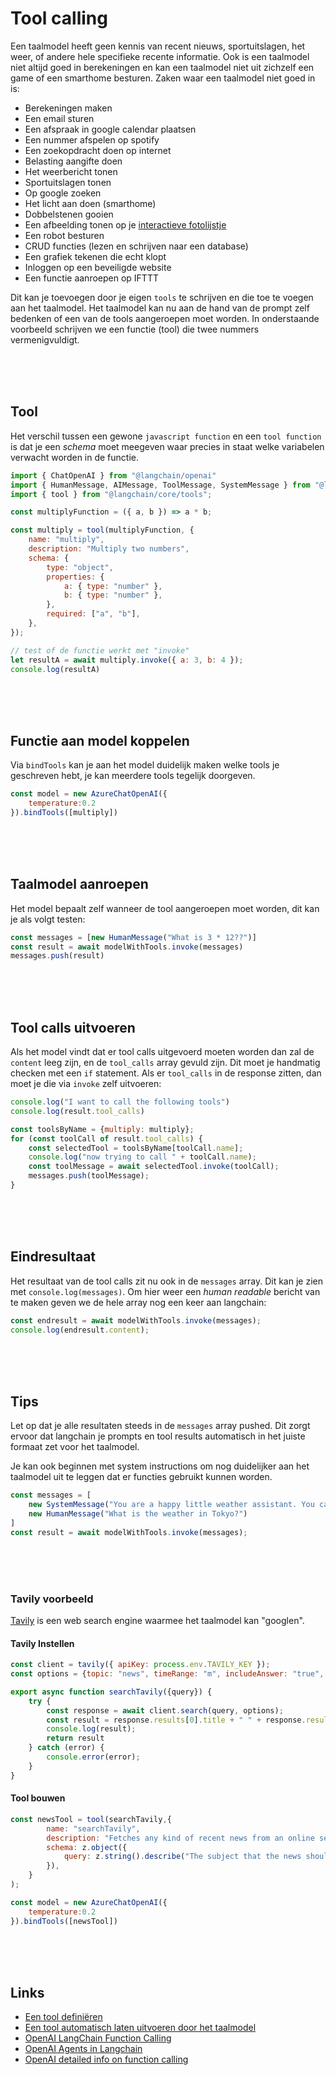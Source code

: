 # Tool calling

Een taalmodel heeft geen kennis van recent nieuws, sportuitslagen, het weer, of andere hele specifieke recente informatie. Ook is een taalmodel niet altijd goed in berekeningen en kan een taalmodel niet uit zichzelf een game of een smarthome besturen. Zaken waar een taalmodel niet goed in is:

- Berekeningen maken
- Een email sturen
- Een afspraak in google calendar plaatsen
- Een nummer afspelen op spotify
- Een zoekopdracht doen op internet
- Belasting aangifte doen
- Het weerbericht tonen
- Sportuitslagen tonen
- Op google zoeken
- Het licht aan doen (smarthome)
- Dobbelstenen gooien
- Een afbeelding tonen op je [interactieve fotolijstje](https://www.youtube.com/watch?v=L5PvQj1vfC4)
- Een robot besturen
- CRUD functies (lezen en schrijven naar een database)
- Een grafiek tekenen die echt klopt
- Inloggen op een beveiligde website
- Een functie aanroepen op IFTTT

Dit kan je toevoegen door je eigen `tools` te schrijven en die toe te voegen aan het taalmodel. Het taalmodel kan nu aan de hand van de prompt zelf bedenken of een van de tools aangeroepen moet worden. In onderstaande voorbeeld schrijven we een functie (tool) die twee nummers vermenigvuldigt. 

<br><br><br>

## Tool 

Het verschil tussen een gewone `javascript function` en een `tool function` is dat je een *schema* moet meegeven waar precies in staat welke variabelen verwacht worden in de functie. 

```js
import { ChatOpenAI } from "@langchain/openai"
import { HumanMessage, AIMessage, ToolMessage, SystemMessage } from "@langchain/core/messages";
import { tool } from "@langchain/core/tools";

const multiplyFunction = ({ a, b }) => a * b;

const multiply = tool(multiplyFunction, {
    name: "multiply",
    description: "Multiply two numbers",
    schema: {
        type: "object",
        properties: {
            a: { type: "number" },
            b: { type: "number" },
        },
        required: ["a", "b"],
    },
});

// test of de functie werkt met "invoke"
let resultA = await multiply.invoke({ a: 3, b: 4 });
console.log(resultA)
```
<br>
<br>
<br>

## Functie aan model koppelen

Via `bindTools` kan je aan het model duidelijk maken welke tools je geschreven hebt, je kan meerdere tools tegelijk doorgeven.

```js
const model = new AzureChatOpenAI({
    temperature:0.2
}).bindTools([multiply])
```
<br>
<br>
<br>

## Taalmodel aanroepen

Het model bepaalt zelf wanneer de tool aangeroepen moet worden, dit kan je als volgt testen:

```js
const messages = [new HumanMessage("What is 3 * 12??")]
const result = await modelWithTools.invoke(messages)
messages.push(result)
```
<br><br><br>

## Tool calls uitvoeren

Als het model vindt dat er tool calls uitgevoerd moeten worden dan zal de `content` leeg zijn, en de `tool_calls` array gevuld zijn. Dit moet je handmatig checken met een `if` statement. Als er `tool_calls` in de response zitten, dan moet je die via `invoke` zelf uitvoeren:

```js
console.log("I want to call the following tools")
console.log(result.tool_calls)

const toolsByName = {multiply: multiply};
for (const toolCall of result.tool_calls) {
    const selectedTool = toolsByName[toolCall.name];
    console.log("now trying to call " + toolCall.name);
    const toolMessage = await selectedTool.invoke(toolCall);
    messages.push(toolMessage);
}
```

<br><br><br>


## Eindresultaat

Het resultaat van de tool calls zit nu ook in de `messages` array. Dit kan je zien met `console.log(messages)`. Om hier weer een *human readable* bericht van te maken geven we de hele array nog een keer aan langchain:

```js
const endresult = await modelWithTools.invoke(messages);
console.log(endresult.content);
```


<br><br><br>

## Tips

Let op dat je alle resultaten steeds in de `messages` array pushed. Dit zorgt ervoor dat langchain je prompts en tool results automatisch in het juiste formaat zet voor het taalmodel.

Je kan ook beginnen met system instructions om nog duidelijker aan het taalmodel uit te leggen dat er functies gebruikt kunnen worden.

```js
const messages = [
    new SystemMessage("You are a happy little weather assistant. You can use the fetchWeather tool to get the current weather data for a specific location."),
    new HumanMessage("What is the weather in Tokyo?")
]
const result = await modelWithTools.invoke(messages);
```
<br><br><br>


### Tavily voorbeeld

[Tavily](https://tavily.com) is een web search engine waarmee het taalmodel kan "googlen". 

#### Tavily Instellen

```js
const client = tavily({ apiKey: process.env.TAVILY_KEY });
const options = {topic: "news", timeRange: "m", includeAnswer: "true", maxResults:1, days: 5 }

export async function searchTavily({query}) {   
    try {
        const response = await client.search(query, options);
        const result = response.results[0].title + " " + response.results[0].content
        console.log(result);
        return result
    } catch (error) {
        console.error(error);
    }
}
```
#### Tool bouwen

```js
const newsTool = tool(searchTavily,{
        name: "searchTavily",
        description: "Fetches any kind of recent news from an online search engine. This is recent news that the language model would otherwise not know about.", // helps the llm to understand when to use the tool
        schema: z.object({
            query: z.string().describe("The subject that the news should be about."), // helps the llm to format the input
        }),
    }
);

const model = new AzureChatOpenAI({
    temperature:0.2
}).bindTools([newsTool])
```



<br><br><br>

## Links

- [Een tool definiëren](https://js.langchain.com/docs/concepts/tools/)
- [Een tool automatisch laten uitvoeren door het taalmodel](https://js.langchain.com/docs/concepts/tool_calling/)
- [OpenAI LangChain Function Calling](https://js.langchain.com/docs/integrations/chat/openai)
- [OpenAI Agents in Langchain](https://js.langchain.com/docs/modules/agents/)
- [OpenAI detailed info on function calling](https://platform.openai.com/docs/guides/function-calling?lang=node.js)

